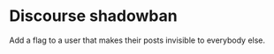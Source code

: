 Discourse shadowban
===================

Add a flag to a user that makes their posts invisible to everybody else.
